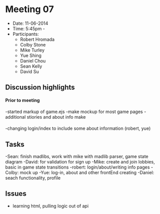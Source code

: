 # Meeting 07
- Date: 11-06-2014
- Time: 5:45pm - 
- Participants:
	- Robert Hromada
	- Colby Stone
	- Mike Turley
	- Yue Shing
	- Daniel Chou
	- Sean Kelly
	- David Su

## Discussion highlights

#### Prior to meeting
<p>
-started markup of game.ejs
-make mockup for most game pages
-additional stiories and about info make
</p>

####
-changing login/index to include some about information (robert, yue)

## Tasks
-Sean: finish madlibs, work with mike with madlib parser, game state diagram
-David: for validation for sign up
-Mike: create and join lobbies, basic in game state transitions
-robert: login/about/writing info pages
-Colby: mock up
-Yue: log-in, about and other frontEnd creating
-Daniel: seach functionality, profile

## Issues
- learning html, pulling logic out of api
